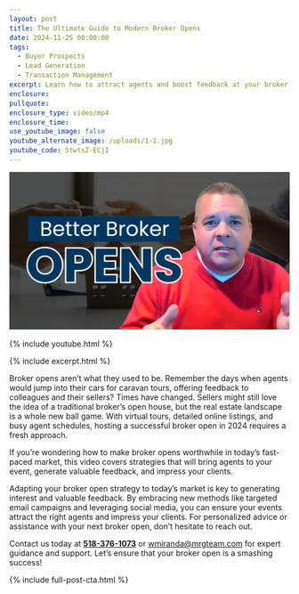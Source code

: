 ```yaml
---
layout: post
title: The Ultimate Guide to Modern Broker Opens
date: 2024-11-25 00:00:00
tags:
  - Buyer Prospects
  - Lead Generation
  - Transaction Management
excerpt: Learn how to attract agents and boost feedback at your broker opens.
enclosure:
pullquote:
enclosure_type: video/mp4
enclosure_time:
use_youtube_image: false
youtube_alternate_image: /uploads/1-1.jpg
youtube_code: 5twtsZ-ECjI
---
```

![](/uploads/1-1.jpg)

{% include youtube.html %}

{% include excerpt.html %}

Broker opens aren’t what they used to be. Remember the days when agents would jump into their cars for caravan tours, offering feedback to colleagues and their sellers? Times have changed. Sellers might still love the idea of a traditional broker’s open house, but the real estate landscape is a whole new ball game. With virtual tours, detailed online listings, and busy agent schedules, hosting a successful broker open in 2024 requires a fresh approach.

If you’re wondering how to make broker opens worthwhile in today’s fast-paced market, this video covers strategies that will bring agents to your event, generate valuable feedback, and impress your clients.<br>

Adapting your broker open strategy to today’s market is key to generating interest and valuable feedback. By embracing new methods like targeted email campaigns and leveraging social media, you can ensure your events attract the right agents and impress your clients. For personalized advice or assistance with your next broker open, don’t hesitate to reach out.

Contact us today at [**518-376-1073**](tel:%205183761073) or [wmiranda@mrgteam.com](mailto:wmiranda@mrgteam.com) for expert guidance and support. Let’s ensure that your broker open is a smashing success!

{% include full-post-cta.html %}